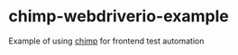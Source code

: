 # chimp-webdriverio-example
Example of using [chimp](https://github.com/xolvio/chimp) for frontend test automation
